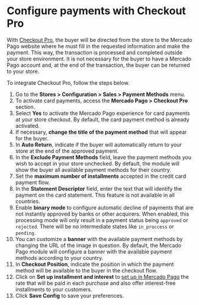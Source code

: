 # Configure payments with Checkout Pro
 
With [Checkout Pro](/developers/en/guides/checkout-pro/landing), the buyer will be directed from the store to the Mercado Pago website where he must fill in the requested information and make the payment. This way, the transaction is processed and completed outside your store environment. It is not necessary for the buyer to have a Mercado Pago account and, at the end of the transaction, the buyer can be returned to your store.
 
To integrate Checkout Pro, follow the steps below.
 
1. Go to the **Stores > Configuration > Sales > Payment Methods** menu.
2. To activate card payments, access the **Mercado Pago > Checkout Pro** section.
3. Select **Yes** to activate the Mercado Pago experience for card payments at your store checkout. By default, the card payment method is already activated.
4. If necessary, **change the title of the payment method** that will appear for the buyer.
5. In **Auto Return**, indicate if the buyer will automatically return to your store at the end of the approved payment.
6. In the **Exclude Payment Methods** field, leave the payment methods you wish to accept in your store unchecked. By default, the module will show the buyer all available payment methods for their country.
7. Set the **maximum number of installments** accepted in the credit card payment flow.
8. In the **Statement Descriptor** field, enter the text that will identify the payment on the card statement. This feature is not available in all countries.
9. Enable **binary mode** to configure automatic decline of payments that are not instantly approved by banks or other acquirers. When enabled, this processing mode will only result in a payment status being `approved` or `rejected`. There will be no intermediate states like `in_proccess` or `pending`.
10. You can customize a **banner** with the available payment methods by changing the URL of the image in question. By default, the Mercado Pago module will configure a banner with the available payment methods according to your country.
11. In **Checkout Position**, indicate the position in which the payment method will be available to the buyer in the checkout flow.
12. Click on **Set up installment and interest** to [set up in Mercado Pago](https://www.mercadopago.com.br/costs-section#from-section=menu) the rate that will be paid in each purchase and also offer interest-free installments to your customers.
13. Click **Save Config** to save your preferences.


